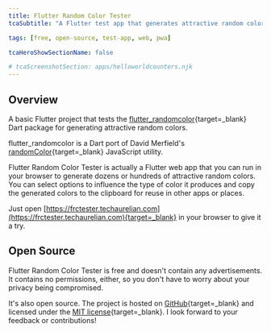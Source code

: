 ```yaml
---
title: Flutter Random Color Tester
tcaSubtitle: "A Flutter test app that generates attractive random colors with the flutter_randomcolor Dart package"

tags: [free, open-source, test-app, web, pwa]

tcaHeroShowSectionName: false

# tcaScreenshotSection: apps/helloworldcounters.njk
---
```


## Overview

A basic Flutter project that tests the [flutter_randomcolor](https://pub.dev/packages/flutter_randomcolor){target=_blank} Dart package for generating attractive random colors.

flutter_randomcolor is a Dart port of David Merfield's [randomColor](https://github.com/davidmerfield/randomColor){target=_blank} JavaScript utility.

Flutter Random Color Tester is actually a Flutter web app that you can run in your browser to generate dozens or hundreds of attractive random colors. You can select options to influence the type of color it produces and copy the generated colors to the clipboard for reuse in other apps or places.

Just open [https://frctester.techaurelian.com](https://frctester.techaurelian.com){target=_blank} in your browser to give it a try.

## Open Source

Flutter Random Color Tester is free and doesn't contain any advertisements. It contains no permissions, either, so you don't have to worry about your privacy being compromised.

It's also open source. The project is hosted on [GitHub](https://github.com/TechAurelian/flutter_random_color_tester){target=_blank} and licensed under the [MIT license](https://github.com/TechAurelian/flutter_random_color_tester/blob/main/LICENSE){target=_blank}. I look forward to your feedback or contributions!
